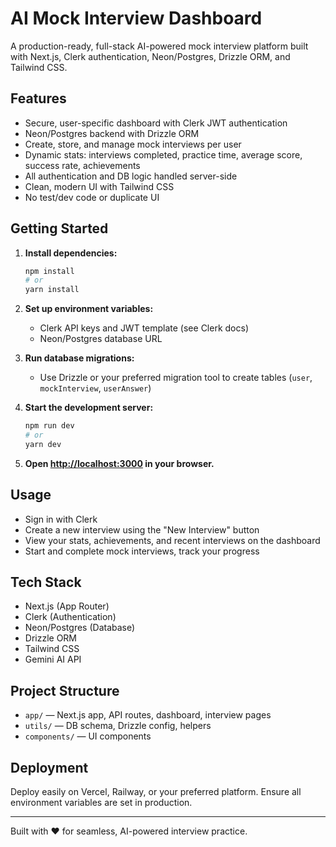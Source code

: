 # AI Mock Interview Dashboard

A production-ready, full-stack AI-powered mock interview platform built with Next.js, Clerk authentication, Neon/Postgres, Drizzle ORM, and Tailwind CSS.

## Features
- Secure, user-specific dashboard with Clerk JWT authentication
- Neon/Postgres backend with Drizzle ORM
- Create, store, and manage mock interviews per user
- Dynamic stats: interviews completed, practice time, average score, success rate, achievements
- All authentication and DB logic handled server-side
- Clean, modern UI with Tailwind CSS
- No test/dev code or duplicate UI

## Getting Started

1. **Install dependencies:**
   ```bash
   npm install
   # or
   yarn install
   ```

2. **Set up environment variables:**
   - Clerk API keys and JWT template (see Clerk docs)
   - Neon/Postgres database URL

3. **Run database migrations:**
   - Use Drizzle or your preferred migration tool to create tables (`user`, `mockInterview`, `userAnswer`)

4. **Start the development server:**
   ```bash
   npm run dev
   # or
   yarn dev
   ```

5. **Open [http://localhost:3000](http://localhost:3000) in your browser.**

## Usage
- Sign in with Clerk
- Create a new interview using the "New Interview" button
- View your stats, achievements, and recent interviews on the dashboard
- Start and complete mock interviews, track your progress

## Tech Stack
- Next.js (App Router)
- Clerk (Authentication)
- Neon/Postgres (Database)
- Drizzle ORM
- Tailwind CSS
- Gemini AI API

## Project Structure
- `app/` — Next.js app, API routes, dashboard, interview pages
- `utils/` — DB schema, Drizzle config, helpers
- `components/` — UI components

## Deployment
Deploy easily on Vercel, Railway, or your preferred platform. Ensure all environment variables are set in production.

---

Built with ❤️ for seamless, AI-powered interview practice.

